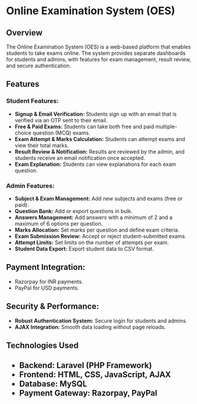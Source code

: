 # Online Examination System (OES)

<h2>Overview</h2>

The Online Examination System (OES) is a web-based platform that enables students to take exams online. The system provides separate dashboards for students and admins, with features for exam management, result review, and secure authentication.

<h2>Features</h2>

<h3>Student Features:</h3>
<ul>
    <li><b>Signup & Email Verification:</b> Students sign up with an email that is verified via an OTP sent to their email.</li>
    <li><b>Free & Paid Exams:</b> Students can take both free and paid multiple-choice question (MCQ) exams.</li>
    <li><b>Exam Attempt & Marks Calculation:</b> Students can attempt exams and view their total marks.</li>
    <li><b>Result Review & Notification:</b> Results are reviewed by the admin, and students receive an email notification once accepted.</li>
    <li><b>Exam Explanation:</b> Students can view explanations for each exam question.</li>
</ul>

<h3>Admin Features:</h3>
<ul>
    <li><b>Subject & Exam Management:</b> Add new subjects and exams (free or paid).</li>
    <li><b>Question Bank:</b> Add or export questions in bulk.</li>
    <li><b>Answers Management:</b> Add answers with a minimum of 2 and a maximum of 6 options per question.</li>
    <li><b>Marks Allocation:</b> Set marks per question and define exam criteria.</li>
    <li><b>Exam Submission Review:</b> Accept or reject student-submitted exams.</li>
    <li><b>Attempt Limits:</b> Set limits on the number of attempts per exam.</li>
    <li><b>Student Data Export:</b> Export student data to CSV format.</li>
</ul>

<h2>Payment Integration:</h2>

<ul>
    <li>Razorpay for INR payments.</li>
    <li>PayPal for USD payments.</li>
</ul>

<h2>Security & Performance:</h2>

<ul>
    <li><b>Robust Authentication System:</b> Secure login for students and admins.</li>
    <li><b>AJAX Integration:</b> Smooth data loading without page reloads.</li>
</ul>

<h2>Technologies Used<h2>

<ul>
    <li><b>Backend:</b> Laravel (PHP Framework)</li>
    <li><b>Frontend:</b> HTML, CSS, JavaScript, AJAX</li>
    <li><b>Database:</b> MySQL</li>
    <li><b>Payment Gateway:</b> Razorpay, PayPal</li>
</ul>